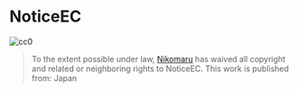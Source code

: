 # NoticeEC
![cc0](http://i.creativecommons.org/p/zero/1.0/88x31.png)
>To the extent possible under law,
[Nikomaru](https://github.com/Nlkomaru/)
has waived all copyright and related or neighboring rights to
<span property="dct:title">NoticeEC</span>.
This work is published from: Japan
